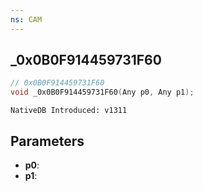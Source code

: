 ```yaml
---
ns: CAM
---
```

## _0x0B0F914459731F60

```c
// 0x0B0F914459731F60
void _0x0B0F914459731F60(Any p0, Any p1);
```

```
NativeDB Introduced: v1311
```

## Parameters
* **p0**:
* **p1**:
